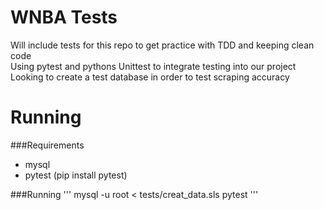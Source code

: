 # WNBA Tests

Will include tests for this repo to get practice with TDD and keeping clean code <br>
Using pytest and pythons Unittest to integrate testing into our project<br>
Looking to create a test database in order to test scraping accuracy

# Running

###Requirements
  - mysql <br>
  - pytest (pip install pytest) <br>

###Running
'''
mysql -u root < tests/creat_data.sls 
pytest
'''

